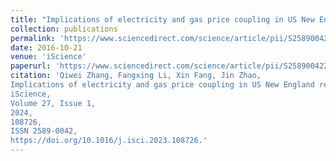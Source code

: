 ```yaml
---
title: "Implications of electricity and gas price coupling in US New England region"
collection: publications
permalink: 'https://www.sciencedirect.com/science/article/pii/S2589004223028031'
date: 2016-10-21
venue: 'iScience'
paperurl: 'https://www.sciencedirect.com/science/article/pii/S2589004223028031'
citation: 'Qiwei Zhang, Fangxing Li, Xin Fang, Jin Zhao,
Implications of electricity and gas price coupling in US New England region,
iScience,
Volume 27, Issue 1,
2024,
108726,
ISSN 2589-0042,
https://doi.org/10.1016/j.isci.2023.108726.'
---
```

